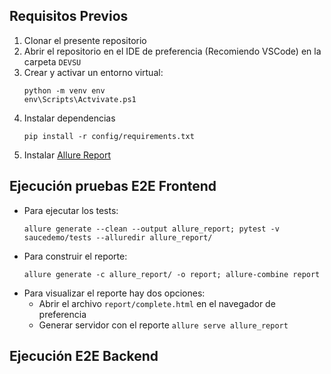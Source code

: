  ## Requisitos Previos

1. Clonar el presente repositorio
2. Abrir el repositorio en el IDE de preferencia (Recomiendo VSCode) en la carpeta `DEVSU`
4. Crear y activar un entorno virtual:
    ```
    python -m venv env
    env\Scripts\Actvivate.ps1
    ```
5. Instalar dependencias
    ```
    pip install -r config/requirements.txt
    ```
6. Instalar [Allure Report](https://allurereport.org/docs/install/)

## Ejecución pruebas E2E Frontend

- Para ejecutar los tests:
    ```
    allure generate --clean --output allure_report; pytest -v saucedemo/tests --alluredir allure_report/
    ```
- Para construir el reporte:
    ```
    allure generate -c allure_report/ -o report; allure-combine report
    ```
- Para visualizar el reporte hay dos opciones:
    - Abrir el archivo `report/complete.html` en el navegador de preferencia
    - Generar servidor con el reporte `allure serve allure_report`

## Ejecución E2E Backend